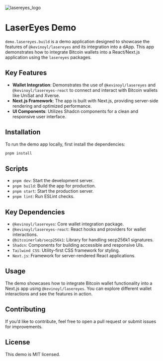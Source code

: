 ![lasereyes_logo](../../lasereyes.png)

# LaserEyes Demo

`demo.lasereyes.build` is a demo application designed to showcase the features of `@kevinoyl/lasereyes` and its integration into a dApp. This app demonstrates how to integrate Bitcoin wallets into a React/Next.js application using the `lasereyes` packages.

## Key Features

- **Wallet Integration**: Demonstrates the use of `@kevinoyl/lasereyes` and `@kevinoyl/lasereyes-react` to connect and interact with Bitcoin wallets like UniSat and Xverse.
- **Next.js Framework**: The app is built with Next.js, providing server-side rendering and optimized performance.
- **UI Components**: Utilizes Shadcn components for a clean and responsive user interface.

## Installation

To run the demo app locally, first install the dependencies:

```bash
pnpm install
```

## Scripts

- `pnpm dev`: Start the development server.
- `pnpm build`: Build the app for production.
- `pnpm start`: Start the production server.
- `pnpm lint`: Run ESLint checks.

## Key Dependencies

- `@kevinoyl/lasereyes`: Core wallet integration package.
- `@kevinoyl/lasereyes-react`: React hooks and providers for wallet interactions.
- `@bitcoinerlab/secp256k1`: Library for handling secp256k1 signatures.
- `Shadcn`: Components for building accessible and responsive UIs.
- `Tailwind CSS`: Utility-first CSS framework for styling.
- `Next.js`: Framework for server-rendered React applications.

## Usage

The demo showcases how to integrate Bitcoin wallet functionality into a Next.js app using `@kevinoyl/lasereyes`. You can explore different wallet interactions and see the features in action.

## Contributing

If you’d like to contribute, feel free to open a pull request or submit issues for improvements.

## License

This demo is MIT licensed.
